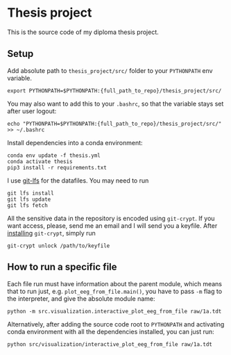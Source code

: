 # Thesis project

This is the source code of my diploma thesis project.

## Setup
Add absolute path to `thesis_project/src/` folder to your `PYTHONPATH` env variable.
```
export PYTHONPATH=$PYTHONPATH:{full_path_to_repo}/thesis_project/src/
```

You may also want to add this to your `.bashrc`, so that the variable stays set after user logout:
```
echo "PYTHONPATH=$PYTHONPATH:{full_path_to_repo}/thesis_project/src/" >> ~/.bashrc
```

Install dependencies into a conda environment:
```
conda env update -f thesis.yml
conda activate thesis
pip3 install -r requirements.txt
```

I use [git-lfs](https://git-lfs.github.com/) for the datafiles. You may need to run
```
git lfs install
git lfs update
git lfs fetch
```

All the sensitive data in the repository is encoded using `git-crypt`. If you want access, please, send me an email and I will send you a keyfile. After [installing](https://www.agwa.name/projects/git-crypt/) `git-crypt`, simply run
```
git-crypt unlock /path/to/keyfile
```

## How to run a specific file
Each file run must have information about the parent module, which means that to run just, e.g. `plot_eeg_from_file.main()`, you have to pass `-m` flag to the interpreter, and give the absolute module name:

```
python -m src.visualization.interactive_plot_eeg_from_file raw/1a.tdt
```

Alternatively, after adding the source code root to `PYTHONPATH` and activating
conda environment with all the dependencies installed, you can just run:

```
python src/visualization/interactive_plot_eeg_from_file raw/1a.tdt
```
